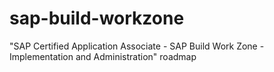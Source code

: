 # sap-build-workzone
"SAP Certified Application Associate - SAP Build Work Zone - Implementation and Administration" roadmap
